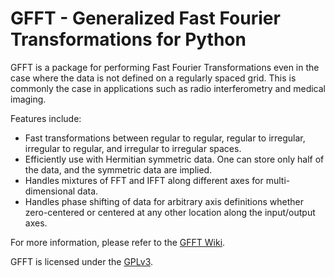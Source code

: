 GFFT - Generalized Fast Fourier Transformations for Python
==========================================================

GFFT is a package for performing Fast Fourier Transformations even in the
case where the data is not defined on a regularly spaced grid. This is commonly
the case in applications such as radio interferometry and medical imaging. 

Features include:

  - Fast transformations between regular to regular, regular to irregular, 
    irregular to regular, and irregular to irregular spaces.
  - Efficiently use with Hermitian symmetric data. One can store only half of 
    the data, and the symmetric data are implied.
  - Handles mixtures of FFT and IFFT along different axes for multi-dimensional
    data.
  - Handles phase shifting of data for arbitrary axis definitions whether 
    zero-centered or centered at any other location along the input/output axes.

For more information, please refer to the [GFFT Wiki](https://bitbucket.org/mrbell/gfft/wiki).

GFFT is licensed under the [GPLv3](http://www.gnu.org/licenses/gpl.html).
